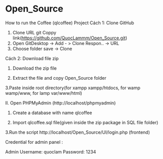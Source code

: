 # Open_Source
How to run the Coffee (qlcoffee) Project
Cách 1: Clone GitHub
1. Clone URL git 
Coppy link(https://github.com/QuocLammm/Open_Source.git)
2. Open GitDesktop -> Add - > Clone Respon.. -> URL
3. Choose folder save -> Clone

Cách 2: Download file zip
1. Download the zip file

2. Extract the file and copy Open_Source folder

3.Paste inside root directory(for xampp xampp/htdocs, for wamp wamp/www, for lamp var/www/html)

II. Open PHPMyAdmin (http://localhost/phpmyadmin)

1. Create a database with name qlcoffee

2. Import qlcoffee.sql file(given inside the zip package in SQL file folder)

3.Run the script http://localhost/Open_Source/UI/login.php   (frontend)

Credential for admin panel :

Admin
Username: quoclam
Password: 1234

